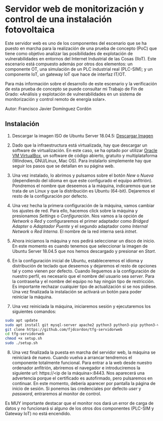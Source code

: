 Servidor web de monitorización y control de una instalación fotovoltaica
=============

Este servidor web es uno de los componentes del escenario que se ha puesto en marcha para la realización de una prueba de concepto (PoC) que tiene como objetivo analizar las posibilidades de explotación de vulnerabilidades en entornos del Internet Industrial de las Cosas (IIoT). Este escenario está compuesto además por otros dos elementos: un componente OT, una simulación de un PLC industrial real (PLC-SIM); y un componente IoT, un gateway IoT que hace de interfaz IT/OT.

Para más información sobre el desarrollo de este escenario y la verificación de esta prueba de concepto se puede consultar mi Trabajo de Fin de Grado: «Análisis y explotación de vulnerabilidades en un sistema de monitorización y control remoto de energía solar».

Autor: Francisco Javier Domínguez Cordón

Instalación
-------------

1. Descargar la imagen ISO de Ubuntu Server 18.04.5: [Descargar Imagen](https://old-releases.ubuntu.com/releases/18.04.5/ubuntu-18.04-live-server-amd64.iso)

2. Dado que la infraestructura está virtualizada, hay que descargar un software de virtualización. En este caso, se ha optado por utilizar [Oracle VM VirtualBox](https://www.virtualbox.org/), un software de código abierto, gratuito y multiplataforma (Windows, GNU/Linux, Mac OS). Para instalarlo simplemente hay que seguir los pasos que se detallan en su página web.

3. Una vez instalado, lo abrimos y pulsamos sobre el botón *New* o *Nueva* (dependiendo del idioma en que este configurado el equipo anfitrión). Pondremos el nombre que deseemos a la máquina, indicaremos que se trata de un Linux y que la distribución es Ubuntu (64-bit). Dejaremos el resto de la configuración por defecto.

4. Una vez hecha la primera configuración de la máquina, vamos cambiar los ajustes de red. Para ello, hacemos click sobre la máquina y presionamos *Settings* o *Configuración*. Nos vamos a la opción de *Network* o *Red* y configuraremos el primer adaptador como *Bridged Adapter* o *Adaptador Puente* y el segundo adaptador como *Internal Network* o *Red Interna*. El nombre de la red interna será *intnet*.

5. Ahora iniciamos la máquina y nos pedirá seleccionar un disco de inicio. En este momento es cuando tenemos que seleccionar la imagen de Ubuntu Server 18.04.5 que nos hemos descargado y presionar en *Start*.

6. En la configuración inicial de Ubuntu, estableceremos el idioma y distribución de teclado que deseemos y dejaremos el resto de opciones tal y como vienen por defecto. Cuando lleguemos a la configuración de nuestro perfil, es necesario que el nombre del usuario sea *server*. Para la contraseña y el nombre del equipo no hay ningún tipo de restricción. Es importante rechazar cualquier tipo de actualización si se nos pidiese. Una vez finalizada la instalación se activará un botón para poder reiniciar la máquina.

7. Una vez reiniciada la máquina, iniciaremos sesión y ejecutaremos los siguientes comandos:

```bash
sudo apt update
sudo apt install git mysql-server apache2 python3 python3-pip python3-venv libapache2-mod-wsgi-py3 php libapache2-mod-php
git clone https://github.com/fjdcordon/tfg-servidorweb
cd tfg-servidorweb
chmod +x setup.sh
sudo ./setup.sh
```
8. Una vez finalizada la puesta en marcha del servidor web, la máquina se reiniciará de nuevo. Cuando vuelva a arrancar tendremos el componente totalmente funcional. Para entrar a la web desde nuestro ordenador anfitrión, abriremos el navegador e introduciremos la siguiente url: https://<ip de la máquina>:8443. Nos aparecerá una advertencia porque el certificado es autofirmado, pero pulsaremos en continuar. En este momento, debería aparecer por pantalla la página de inicio de sesión. Si ponemos las credenciales por defecto *user* y *password*, entraremos al monitor de control.

Es MUY importante destacar que el monitor nos dará un error de carga de datos y no funcionará si alguno de los otros dos componentes (PLC-SIM y Gateway IoT) no está encendido.
